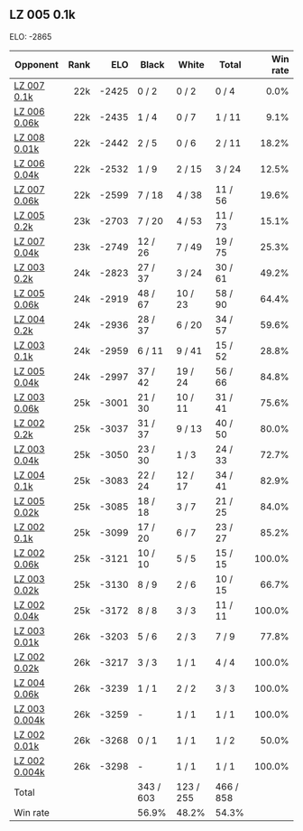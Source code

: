 ## LZ 005 0.1k ##

ELO: -2865

Opponent | Rank | ELO | Black | White | Total | Win rate
---------|-----:|----:|-------|-------|-------|-------:
[LZ 007 0.1k](LZ%20007%200.1k.md) | 22k | -2425 | 0 / 2 | 0 / 2 | 0 / 4 | 0.0%
[LZ 006 0.06k](LZ%20006%200.06k.md) | 22k | -2435 | 1 / 4 | 0 / 7 | 1 / 11 | 9.1%
[LZ 008 0.01k](LZ%20008%200.01k.md) | 22k | -2442 | 2 / 5 | 0 / 6 | 2 / 11 | 18.2%
[LZ 006 0.04k](LZ%20006%200.04k.md) | 22k | -2532 | 1 / 9 | 2 / 15 | 3 / 24 | 12.5%
[LZ 007 0.06k](LZ%20007%200.06k.md) | 22k | -2599 | 7 / 18 | 4 / 38 | 11 / 56 | 19.6%
[LZ 005 0.2k](LZ%20005%200.2k.md) | 23k | -2703 | 7 / 20 | 4 / 53 | 11 / 73 | 15.1%
[LZ 007 0.04k](LZ%20007%200.04k.md) | 23k | -2749 | 12 / 26 | 7 / 49 | 19 / 75 | 25.3%
[LZ 003 0.2k](LZ%20003%200.2k.md) | 24k | -2823 | 27 / 37 | 3 / 24 | 30 / 61 | 49.2%
[LZ 005 0.06k](LZ%20005%200.06k.md) | 24k | -2919 | 48 / 67 | 10 / 23 | 58 / 90 | 64.4%
[LZ 004 0.2k](LZ%20004%200.2k.md) | 24k | -2936 | 28 / 37 | 6 / 20 | 34 / 57 | 59.6%
[LZ 003 0.1k](LZ%20003%200.1k.md) | 24k | -2959 | 6 / 11 | 9 / 41 | 15 / 52 | 28.8%
[LZ 005 0.04k](LZ%20005%200.04k.md) | 24k | -2997 | 37 / 42 | 19 / 24 | 56 / 66 | 84.8%
[LZ 003 0.06k](LZ%20003%200.06k.md) | 25k | -3001 | 21 / 30 | 10 / 11 | 31 / 41 | 75.6%
[LZ 002 0.2k](LZ%20002%200.2k.md) | 25k | -3037 | 31 / 37 | 9 / 13 | 40 / 50 | 80.0%
[LZ 003 0.04k](LZ%20003%200.04k.md) | 25k | -3050 | 23 / 30 | 1 / 3 | 24 / 33 | 72.7%
[LZ 004 0.1k](LZ%20004%200.1k.md) | 25k | -3083 | 22 / 24 | 12 / 17 | 34 / 41 | 82.9%
[LZ 005 0.02k](LZ%20005%200.02k.md) | 25k | -3085 | 18 / 18 | 3 / 7 | 21 / 25 | 84.0%
[LZ 002 0.1k](LZ%20002%200.1k.md) | 25k | -3099 | 17 / 20 | 6 / 7 | 23 / 27 | 85.2%
[LZ 002 0.06k](LZ%20002%200.06k.md) | 25k | -3121 | 10 / 10 | 5 / 5 | 15 / 15 | 100.0%
[LZ 003 0.02k](LZ%20003%200.02k.md) | 25k | -3130 | 8 / 9 | 2 / 6 | 10 / 15 | 66.7%
[LZ 002 0.04k](LZ%20002%200.04k.md) | 25k | -3172 | 8 / 8 | 3 / 3 | 11 / 11 | 100.0%
[LZ 003 0.01k](LZ%20003%200.01k.md) | 26k | -3203 | 5 / 6 | 2 / 3 | 7 / 9 | 77.8%
[LZ 002 0.02k](LZ%20002%200.02k.md) | 26k | -3217 | 3 / 3 | 1 / 1 | 4 / 4 | 100.0%
[LZ 004 0.06k](LZ%20004%200.06k.md) | 26k | -3239 | 1 / 1 | 2 / 2 | 3 / 3 | 100.0%
[LZ 003 0.004k](LZ%20003%200.004k.md) | 26k | -3259 | - | 1 / 1 | 1 / 1 | 100.0%
[LZ 002 0.01k](LZ%20002%200.01k.md) | 26k | -3268 | 0 / 1 | 1 / 1 | 1 / 2 | 50.0%
[LZ 002 0.004k](LZ%20002%200.004k.md) | 26k | -3298 | - | 1 / 1 | 1 / 1 | 100.0%
Total | | | 343 / 603 | 123 / 255 | 466 / 858 | 
Win rate| | | 56.9% | 48.2% | 54.3% | 
